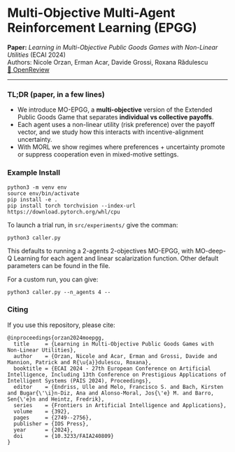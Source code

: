 # Multi-Objective Multi-Agent Reinforcement Learning  (EPGG)

**Paper:** *Learning in Multi-Objective Public Goods Games with Non-Linear Utilities* (ECAI 2024)  
Authors: Nicole Orzan, Erman Acar, Davide Grossi, Roxana Rădulescu  
[📄 OpenReview](https://openreview.net/forum?id=1GXIiEo9wj)

---

### TL;DR (paper, in a few lines)

- We introduce MO-EPGG, a **multi-objective** version of the Extended Public Goods Game that separates **individual vs collective payoffs**.
- Each agent uses a non-linear utility (risk preference) over the payoff vector, and we study how this interacts with incentive-alignment uncertainty. 
- With MORL we show regimes where preferences + uncertainty promote or suppress cooperation even in mixed-motive settings. 

### Example Install

```
python3 -m venv env
source env/bin/activate
pip install -e .
pip install torch torchvision --index-url https://download.pytorch.org/whl/cpu
```

To launch a trial run, in `src/experiments/` give the comman:

```
python3 caller.py
```
This defaults to running a 2-agents 2-objectives MO-EPGG, with MO-deep-Q Learning for each agent and linear scalarization function. Other default parameters can be found in the file.

For a custom run, you can give:

```
python3 caller.py --n_agents 4 --
```

### Citing

If you use this repository, please cite:

```
@inproceedings{orzan2024moepgg,
  title     = {Learning in Multi-Objective Public Goods Games with Non-Linear Utilities},
  author    = {Orzan, Nicole and Acar, Erman and Grossi, Davide and Mannion, Patrick and R{\u{a}}dulescu, Roxana},
  booktitle = {ECAI 2024 - 27th European Conference on Artificial Intelligence, Including 13th Conference on Prestigious Applications of Intelligent Systems (PAIS 2024), Proceedings},
  editor    = {Endriss, Ulle and Melo, Francisco S. and Bach, Kirsten and Bugar{\'\i}n-Diz, Ana and Alonso-Moral, Jos{\'e} M. and Barro, Sen{\'e}n and Heintz, Fredrik},
  series    = {Frontiers in Artificial Intelligence and Applications},
  volume    = {392},
  pages     = {2749--2756},
  publisher = {IOS Press},
  year      = {2024},
  doi       = {10.3233/FAIA240809}
}

```
